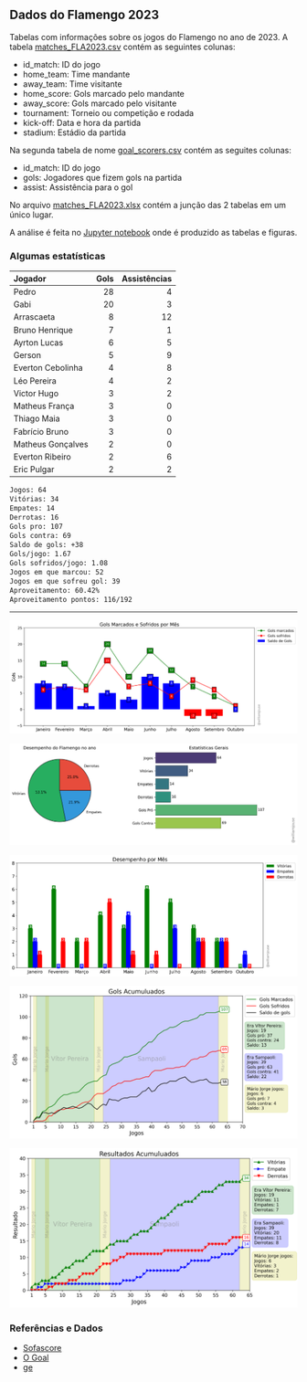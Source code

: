 ## Dados do Flamengo 2023

Tabelas com informações sobre os jogos do Flamengo no ano de 2023. A tabela [matches_FLA2023.csv](https://github.com/williamjouse/jogos-Flamengo-2023/blob/main/data/matches_FLA2023.csv)
contém as seguintes colunas:

- id_match: ID do jogo
- home_team: Time mandante
- away_team: Time visitante
- home_score: Gols marcado pelo mandante
- away_score: Gols marcado pelo visitante
- tournament: Torneio ou competição e rodada
- kick-off: Data e hora da partida
- stadium: Estádio da partida


Na segunda tabela de nome [goal_scorers.csv](https://github.com/williamjouse/jogos-Flamengo-2023/blob/main/data/goal_scorers.csv) contém as seguites colunas:

- id_match: ID do jogo
- gols: Jogadores que fizem gols na partida
- assist: Assistência para o gol


No arquivo [matches_FLA2023.xlsx](https://github.com/williamjouse/jogos-Flamengo-2023/blob/main/data/matches_FLA2023.xlsx) contém a junção das 2 tabelas em um único lugar.

A análise é feita no [Jupyter notebook](https://github.com/williamjouse/jogos-Flamengo-2023/blob/main/notebooks/01-New_Analysis.ipynb) onde é produzido as tabelas e figuras.




### Algumas estatísticas

| Jogador           |   Gols |   Assistências |
|:------------------|-------:|---------------:|
| Pedro             |     28 |              4 |
| Gabi              |     20 |              3 |
| Arrascaeta        |      8 |             12 |
| Bruno Henrique    |      7 |              1 |
| Ayrton Lucas      |      6 |              5 |
| Gerson            |      5 |              9 |
| Everton Cebolinha |      4 |              8 |
| Léo Pereira       |      4 |              2 |
| Victor Hugo       |      3 |              2 |
| Matheus França    |      3 |              0 |
| Thiago Maia       |      3 |              0 |
| Fabrício Bruno    |      3 |              0 |
| Matheus Gonçalves |      2 |              0 |
| Everton Ribeiro   |      2 |              6 |
| Eric Pulgar       |      2 |              2 |


```
Jogos: 64
Vitórias: 34
Empates: 14
Derrotas: 16 
Gols pro: 107
Gols contra: 69
Saldo de gols: +38
Gols/jogo: 1.67
Gols sofridos/jogo: 1.08
Jogos em que marcou: 52
Jogos em que sofreu gol: 39 
Aproveitamento: 60.42%
Aproveitamento pontos: 116/192
```
----


![img1.png](notebooks/figures/figure.png)

![img1.png](notebooks/figures/figure2.png)

![img1.png](notebooks/figures/figure3.png)

![img1.png](notebooks/figures/figure4.png)

![img1.png](notebooks/figures/figure7.png)


### Referências e Dados

- [Sofascore](https://www.sofascore.com/)
- [O Goal](https://www.ogol.com.br)
- [ge](https://ge.globo.com/)